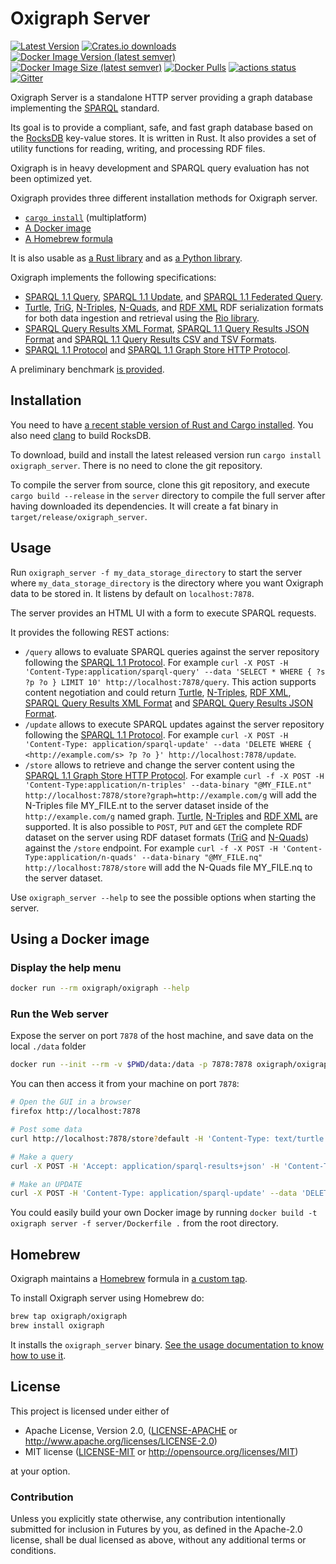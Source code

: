 Oxigraph Server
===============

[![Latest Version](https://img.shields.io/crates/v/oxigraph_server.svg)](https://crates.io/crates/oxigraph_server)
[![Crates.io downloads](https://img.shields.io/crates/d/oxigraph_server)](https://crates.io/crates/oxigraph_server)
[![Docker Image Version (latest semver)](https://img.shields.io/docker/v/oxigraph/oxigraph?sort=semver)](https://hub.docker.com/repository/docker/oxigraph/oxigraph)
[![Docker Image Size (latest semver)](https://img.shields.io/docker/image-size/oxigraph/oxigraph)](https://hub.docker.com/repository/docker/oxigraph/oxigraph)
[![Docker Pulls](https://img.shields.io/docker/pulls/oxigraph/oxigraph)](https://hub.docker.com/repository/docker/oxigraph/oxigraph)
[![actions status](https://github.com/oxigraph/oxigraph/workflows/build/badge.svg)](https://github.com/oxigraph/oxigraph/actions)
[![Gitter](https://badges.gitter.im/oxigraph/community.svg)](https://gitter.im/oxigraph/community?utm_source=badge&utm_medium=badge&utm_campaign=pr-badge)

Oxigraph Server is a standalone HTTP server providing a graph database implementing the [SPARQL](https://www.w3.org/TR/sparql11-overview/) standard.

Its goal is to provide a compliant, safe, and fast graph database based on the [RocksDB](https://rocksdb.org/) key-value stores.
It is written in Rust.
It also provides a set of utility functions for reading, writing, and processing RDF files.

Oxigraph is in heavy development and SPARQL query evaluation has not been optimized yet.

Oxigraph provides three different installation methods for Oxigraph server.
* [`cargo install`](#installation) (multiplatform)
* [A Docker image](#using-a-docker-image)
* [A Homebrew formula](#homebrew)

It is also usable as [a Rust library](https://crates.io/crates/oxigraph) and as [a Python library](https://oxigraph.org/pyoxigraph/).

Oxigraph implements the following specifications:
* [SPARQL 1.1 Query](https://www.w3.org/TR/sparql11-query/), [SPARQL 1.1 Update](https://www.w3.org/TR/sparql11-update/), and [SPARQL 1.1 Federated Query](https://www.w3.org/TR/sparql11-federated-query/).
* [Turtle](https://www.w3.org/TR/turtle/), [TriG](https://www.w3.org/TR/trig/), [N-Triples](https://www.w3.org/TR/n-triples/), [N-Quads](https://www.w3.org/TR/n-quads/), and [RDF XML](https://www.w3.org/TR/rdf-syntax-grammar/) RDF serialization formats for both data ingestion and retrieval using the [Rio library](https://github.com/oxigraph/rio).
* [SPARQL Query Results XML Format](http://www.w3.org/TR/rdf-sparql-XMLres/), [SPARQL 1.1 Query Results JSON Format](https://www.w3.org/TR/sparql11-results-json/) and [SPARQL 1.1 Query Results CSV and TSV Formats](https://www.w3.org/TR/sparql11-results-csv-tsv/).
* [SPARQL 1.1 Protocol](https://www.w3.org/TR/sparql11-protocol/#query-operation) and [SPARQL 1.1 Graph Store HTTP Protocol](https://www.w3.org/TR/sparql11-http-rdf-update/).

A preliminary benchmark [is provided](../bench/README.md).

## Installation

You need to have [a recent stable version of Rust and Cargo installed](https://www.rust-lang.org/tools/install). You also need [clang](https://clang.llvm.org/) to build RocksDB.

To download, build and install the latest released version run `cargo install oxigraph_server`.
There is no need to clone the git repository.

To compile the server from source, clone this git repository, and execute `cargo build --release` in the `server` directory to compile the full server after having downloaded its dependencies.
It will create a fat binary in `target/release/oxigraph_server`.

## Usage

Run `oxigraph_server -f my_data_storage_directory` to start the server where `my_data_storage_directory` is the directory where you want Oxigraph data to be stored in. It listens by default on `localhost:7878`.

The server provides an HTML UI with a form to execute SPARQL requests.

It provides the following REST actions:
* `/query` allows to evaluate SPARQL queries against the server repository following the [SPARQL 1.1 Protocol](https://www.w3.org/TR/sparql11-protocol/#query-operation).
  For example `curl -X POST -H 'Content-Type:application/sparql-query' --data 'SELECT * WHERE { ?s ?p ?o } LIMIT 10' http://localhost:7878/query`.
  This action supports content negotiation and could return [Turtle](https://www.w3.org/TR/turtle/), [N-Triples](https://www.w3.org/TR/n-triples/), [RDF XML](https://www.w3.org/TR/rdf-syntax-grammar/), [SPARQL Query Results XML Format](http://www.w3.org/TR/rdf-sparql-XMLres/) and [SPARQL Query Results JSON Format](https://www.w3.org/TR/sparql11-results-json/).
* `/update` allows to execute SPARQL updates against the server repository following the [SPARQL 1.1 Protocol](https://www.w3.org/TR/sparql11-protocol/#update-operation).
  For example `curl -X POST -H 'Content-Type: application/sparql-update' --data 'DELETE WHERE { <http://example.com/s> ?p ?o }' http://localhost:7878/update`.
* `/store` allows to retrieve and change the server content using the [SPARQL 1.1 Graph Store HTTP Protocol](https://www.w3.org/TR/sparql11-http-rdf-update/).
  For example `curl -f -X POST -H 'Content-Type:application/n-triples' --data-binary "@MY_FILE.nt" http://localhost:7878/store?graph=http://example.com/g` will add the N-Triples file MY_FILE.nt to the server dataset inside of the `http://example.com/g` named graph.
  [Turtle](https://www.w3.org/TR/turtle/), [N-Triples](https://www.w3.org/TR/n-triples/) and [RDF XML](https://www.w3.org/TR/rdf-syntax-grammar/) are supported.
  It is also possible to `POST`, `PUT` and `GET` the complete RDF dataset on the server using RDF dataset formats ([TriG](https://www.w3.org/TR/trig/) and [N-Quads](https://www.w3.org/TR/n-quads/)) against the `/store` endpoint.
  For example `curl -f -X POST -H 'Content-Type:application/n-quads' --data-binary "@MY_FILE.nq" http://localhost:7878/store` will add the N-Quads file MY_FILE.nq to the server dataset.

Use `oxigraph_server --help` to see the possible options when starting the server.

## Using a Docker image

### Display the help menu
```sh
docker run --rm oxigraph/oxigraph --help
```

### Run the Web server
Expose the server on port `7878` of the host machine, and save data on the local `./data` folder
```sh
docker run --init --rm -v $PWD/data:/data -p 7878:7878 oxigraph/oxigraph -b 0.0.0.0:7878 -f /data
```

You can then access it from your machine on port `7878`:
```sh
# Open the GUI in a browser
firefox http://localhost:7878

# Post some data
curl http://localhost:7878/store?default -H 'Content-Type: text/turtle' -d@./data.ttl

# Make a query
curl -X POST -H 'Accept: application/sparql-results+json' -H 'Content-Type: application/sparql-query' --data 'SELECT * WHERE { ?s ?p ?o } LIMIT 10' http://localhost:7878/query

# Make an UPDATE
curl -X POST -H 'Content-Type: application/sparql-update' --data 'DELETE WHERE { <http://example.com/s> ?p ?o }' http://localhost:7878/update
```

You could easily build your own Docker image by running `docker build -t oxigraph server -f server/Dockerfile .` from the root directory.

## Homebrew

Oxigraph maintains a [Homebrew](https://brew.sh) formula in [a custom tap](https://github.com/oxigraph/homebrew-oxigraph).

To install Oxigraph server using Homebrew do:
```sh
brew tap oxigraph/oxigraph
brew install oxigraph
```
It installs the `oxigraph_server` binary. [See the usage documentation to know how to use it](#usage).

## License

This project is licensed under either of

* Apache License, Version 2.0, ([LICENSE-APACHE](../LICENSE-APACHE) or
  http://www.apache.org/licenses/LICENSE-2.0)
* MIT license ([LICENSE-MIT](../LICENSE-MIT) or
  http://opensource.org/licenses/MIT)

at your option.


### Contribution

Unless you explicitly state otherwise, any contribution intentionally submitted for inclusion in Futures by you, as defined in the Apache-2.0 license, shall be dual licensed as above, without any additional terms or conditions.
